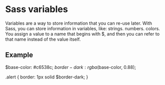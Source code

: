 # Sass variables

Variables are a way to store information that you can re-use later. With Sass, you can store information in variables, like: strings. numbers. colors.
You assign a value to a name that begins with $, and then you can refer to that name instead of the value itself.

## Example

$base-color: #c6538c;
$border-dark: rgba($base-color, 0.88);

.alert {
  border: 1px solid $border-dark;
}